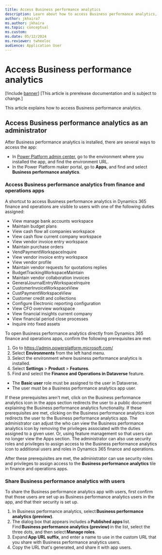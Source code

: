 ```yaml
---
title: Access Business performance analytics
description: Learn about how to access Business performance analytics, including an outline on how to share performance analytics with users.
author: jkhaira7
ms.author: jkhaira
ms.topic: conceptual
ms.custom:
ms.date: 05/12/2024
ms.reviewer: twheeloc 
audience: Application User
---
```


# Access Business performance analytics

[!include [banner](../includes/banner.md)]
[This article is prerelease documentation and is subject to change.]

This article explains how to access Business performance analytics.

## Access Business performance analytics as an administrator

After Business performance analytics is installed, there are several ways to access the app:

- In [Power Platform admin center](https://admin.powerplatform.microsoft.com/), go to the environment where you installed the app, and find the environment URL.
- In the Power Platform maker portal, go to **Apps**, and find and select **Business performance analytics**.

### Access Business performance analytics from finance and operations apps

A shortcut to access Business performance analytics in Dynamics 365 finance and operations are visible to users with one of the following duties assigned:  
 - View manage bank accounts workspace
 - Maintain budget plans
 - View cash flow all companies workspace
 - View cash flow current company workspace
 - View vendor invoice entry workspace
 - Maintain purchase orders
 - VendPaymentWorkspaceInquire
 - View vendor invoice entry workspace
 - View vendor profile
 - Maintain vendor requests for quotations replies
 - BudgetTrackingWorkspaceMaintain
 - Maintain vendor collaboration invoices
 - GeneralJournalEntryWorkspaceInquire
 - CustomerInvoiceWorkspaceView
 - CustPaymentWorkspaceView
 - Customer credit and collections
 - Configure Electronic reporting configuration
 - View CFO overview workspace
 - View financial insights current company
 - View financial period close processes
 - Inquire into fixed assets


To open Business performance analytics directly from Dynamics 365 finance and operations apps, confirm the following prerequisites are met:

1. Go to https://admin.powerplatform.microsoft.com/
2.	Select **Environments** from the left hand menu.
3.	Select the environment where business performance analytics is installed.
4.	Select **Settings** > **Product** > **Features**.
5.	Find and select the **Finance and Operations in Dataverse** feature.

- The **Basic user** role must be assigned to the user in Dataverse.
- The user must be a Business performance analytics app user.

If these prerequisites aren't met, click on the Business performance analytics icon in the apps section redirects the user to a public document explaining the Business performance analytics functionality. If these prerequisites are met, clicking on the Business performance analytics icon redirects the user to the Business performance analytics app. 
The administrator can adjust the who can view the Business performance analytics icon by removing the privileges associated with the duties assigned to a given user. Or, using feature management so that users can no longer view the Apps section. The administrator can also use security roles and privileges to assign access to the Business performance analytics icon to additional users and roles in Dynamics 365 finance and operations.


After these prerequisites are met, the administrator can use security roles and privileges to assign access to the **Business performance analytics** tile in finance and operations apps.

### Share Business performance analytics with users

To share the Business performance analytics app with users, first confirm that those users are set up as Business performance analytics users in the app, and that their security is set up.

1. In Business performance analytics, select **Business performance analytics (preview)**.
2. The dialog box that appears includes a **Published apps** list. Find **Business performance analytics (preview)** in the list, select the three dots, and then select **Manage roles**.
3. Expand **App URL suffix**, and enter a name to use in the custom URL that you share with Business performance analytics users.
4. Copy the URL that's generated, and share it with app users.
